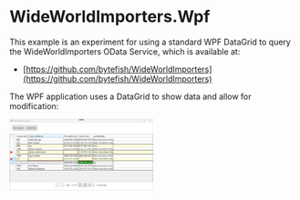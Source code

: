 # WideWorldImporters.Wpf #

This example is an experiment for using a standard WPF DataGrid to query the WideWorldImporters OData Service, which is available at:

* [https://github.com/bytefish/WideWorldImporters](https://github.com/bytefish/WideWorldImporters)

The WPF application uses a DataGrid to show data and allow for modification:

<a href="https://raw.githubusercontent.com/bytefish/WideWorldImporters.Wpf/master/Screenshots/ModifiedRowsAndValidation.jpg">
    <img src="https://raw.githubusercontent.com/bytefish/WideWorldImporters.Wpf/master/Screenshots/ModifiedRowsAndValidation.jpg" alt="Sample Application with Modifcations and Validations" width="50%" />
</a>